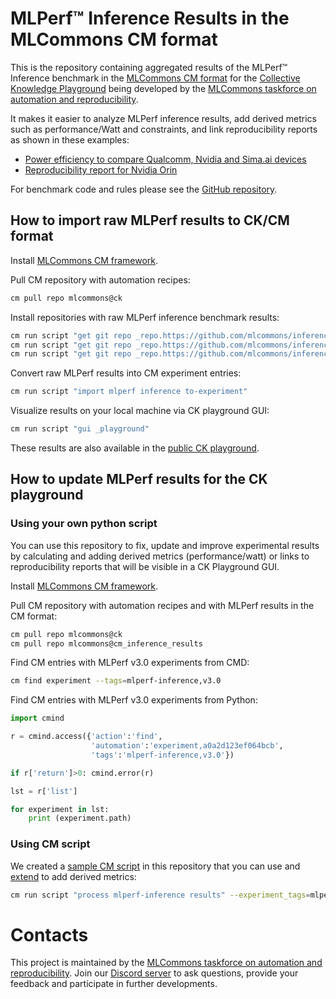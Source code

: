 #  MLPerf™ Inference Results in the MLCommons CM format

This is the repository containing aggregated results of the MLPerf™ Inference benchmark 
in the [MLCommons CM format](https://github.com/mlcommons/ck)
for the [Collective Knowledge Playground](https://x.cKnowledge.org)
being developed by the [MLCommons taskforce on automation and reproducibility](https://cKnowledge.org/mlcommons-taskforce).

It makes it easier to analyze MLPerf inference results, add derived metrics such as performance/Watt and constraints,
and link reproducibility reports as shown in these examples:
* [Power efficiency to compare Qualcomm, Nvidia and Sima.ai devices](https://cKnowledge.org/mlcommons-mlperf-inference-gui-derived-metrics-and-conditions)
* [Reproducibility report for Nvidia Orin](https://access.cknowledge.org/playground/?action=experiments&name=mlperf-inference--v3.0--edge--closed--image-classification--offline&result_uid=3751b230c800434a)

For benchmark code and rules please see the [GitHub repository](https://github.com/mlcommons/inference).

## How to import raw MLPerf results to CK/CM format

Install [MLCommons CM framework](https://github.com/mlcommons/ck/blob/master/docs/installation.md).

Pull CM repository with automation recipes:
```bash
cm pull repo mlcommons@ck
```

Install repositories with raw MLPerf inference benchmark results:
```bash
cm run script "get git repo _repo.https://github.com/mlcommons/inference_results_v2.0" --env.CM_GIT_CHECKOUT=master --extra_cache_tags=mlperf-inference-results,version-2.0
cm run script "get git repo _repo.https://github.com/mlcommons/inference_results_v2.1" --env.CM_GIT_CHECKOUT=master --extra_cache_tags=mlperf-inference-results,version-2.1
cm run script "get git repo _repo.https://github.com/mlcommons/inference_results_v3.0" --env.CM_GIT_CHECKOUT=main --extra_cache_tags=mlperf-inference-results,version-3.0
```

Convert raw MLPerf results into CM experiment entries:
```bash
cm run script "import mlperf inference to-experiment" 
```

Visualize results on your local machine via CK playground GUI:
```bash
cm run script "gui _playground"
```

These results are also available in the [public CK playground](https://x.cKnowledge.org).

## How to update MLPerf results for the CK playground

### Using your own python script

You can use this repository to fix, update and improve experimental results
by calculating and adding derived metrics (performance/watt)
or links to reproducibility reports that will be visible in a CK Playground GUI.

Install [MLCommons CM framework](https://github.com/mlcommons/ck/blob/master/docs/installation.md).

Pull CM repository with automation recipes and with MLPerf results in the CM format:
```bash
cm pull repo mlcommons@ck
cm pull repo mlcommons@cm_inference_results
```

Find CM entries with MLPerf v3.0 experiments from CMD:
```bash
cm find experiment --tags=mlperf-inference,v3.0
```

Find CM entries with MLPerf v3.0 experiments from Python:
```python
import cmind

r = cmind.access({'action':'find',
                  'automation':'experiment,a0a2d123ef064bcb',
                  'tags':'mlperf-inference,v3.0'})

if r['return']>0: cmind.error(r)

lst = r['list']

for experiment in lst:
    print (experiment.path)
```

### Using CM script

We created a [sample CM script](script/process-mlperf-inference-results) in this repository 
that you can use and [extend](script/process-mlperf-inference-results/customize.py) to add derived metrics:

```bash
cm run script "process mlperf-inference results" --experiment_tags=mlperf-inference,v3.0
```

# Contacts

This project is maintained by the [MLCommons taskforce on automation and reproducibility](https://cKnowledge.org/mlcommons-taskforce).
Join our [Discord server](https://discord.gg/JjWNWXKxwT) to ask questions, provide your feedback and participate in further developments.
